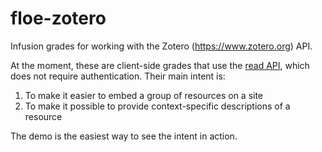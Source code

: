 # floe-zotero

Infusion grades for working with the Zotero (https://www.zotero.org) API.

At the moment, these are client-side grades that use the [read API](https://www.zotero.org/support/dev/web_api/v3/basics#read_requests), which does not require authentication. Their main intent is:

1) To make it easier to embed a group of resources on a site
2) To make it possible to provide context-specific descriptions of a resource

The demo is the easiest way to see the intent in action.

